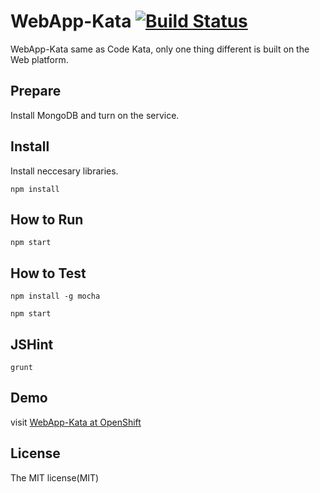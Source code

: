 # WebApp-Kata [![Build Status](https://travis-ci.org/DonaldIsFreak/WebApp-Kata.png?branch=master)](https://travis-ci.org/DonaldIsFreak/WebApp-Kata)

WebApp-Kata same as Code Kata, only one thing different is built on the Web platform.

## Prepare

Install MongoDB and turn on the service.

## Install

Install neccesary libraries.

```
npm install
```

## How to Run

```
npm start
```
## How to Test

```
npm install -g mocha

npm start
```

## JSHint

```
grunt
```

## Demo

visit [WebApp-Kata at OpenShift](http://nodejstut-donaldisfreak.rhcloud.com/)

## License

The MIT license(MIT)

